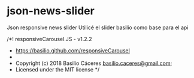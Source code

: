 # json-news-slider
Json responsive news slider
Utilicé el slider basilio como base para el api

/*! responsiveCarousel.JS - v1.2.2
* https://basilio.github.com/responsiveCarousel
 *
 * Copyright (c) 2018 Basilio Cáceres <basilio.caceres@gmail.com>;
 * Licensed under the MIT license */
